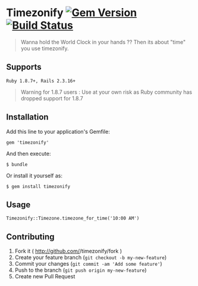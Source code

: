 # Timezonify    [![Gem Version](https://badge.fury.io/rb/timezonify.png)](http://badge.fury.io/rb/timezonify)   [![Build Status](https://travis-ci.org/gemathon-warriors/timezonify.png?branch=master)](https://travis-ci.org/gemathon-warriors/timezonify)

> Wanna hold the World Clock in your hands ?? Then its about "time" you use timezonify.


## Supports

    Ruby 1.8.7+, Rails 2.3.16+

> Warning for 1.8.7 users : Use at your own risk as Ruby community has dropped support for 1.8.7

## Installation

Add this line to your application's Gemfile:

    gem 'timezonify'

And then execute:

    $ bundle

Or install it yourself as:

    $ gem install timezonify

## Usage

	Timezonify::Timezone.timezone_for_time('10:00 AM')

## Contributing

1. Fork it ( http://github.com/<my-github-username>/timezonify/fork )
2. Create your feature branch (`git checkout -b my-new-feature`)
3. Commit your changes (`git commit -am 'Add some feature'`)
4. Push to the branch (`git push origin my-new-feature`)
5. Create new Pull Request

